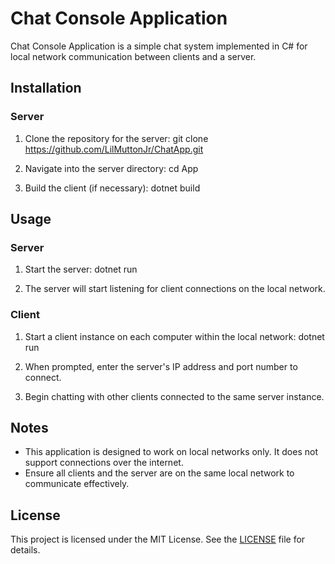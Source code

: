 # Chat Console Application

Chat Console Application is a simple chat system implemented in C# for local network communication between clients and a server.

## Installation

### Server

1. Clone the repository for the server:
git clone https://github.com/LilMuttonJr/ChatApp.git

2. Navigate into the server directory:
cd App

3. Build the client (if necessary):
dotnet build

## Usage

### Server

1. Start the server:
dotnet run

2. The server will start listening for client connections on the local network.

### Client

1. Start a client instance on each computer within the local network:
dotnet run

2. When prompted, enter the server's IP address and port number to connect.

3. Begin chatting with other clients connected to the same server instance.

## Notes

- This application is designed to work on local networks only. It does not support connections over the internet.
- Ensure all clients and the server are on the same local network to communicate effectively.

## License

This project is licensed under the MIT License. See the [LICENSE](LICENSE) file for details.
